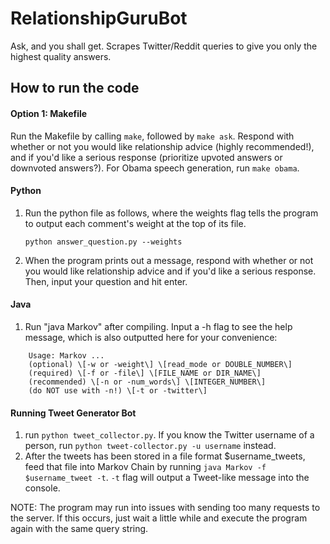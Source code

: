 # RelationshipGuruBot
Ask, and you shall get. Scrapes Twitter/Reddit queries to give you only the highest quality answers.

## How to run the code
#### Option 1: Makefile
Run the Makefile by calling `make`, followed by `make ask`. Respond with whether or not you would like relationship advice (highly recommended!), and if you'd like a serious response (prioritize upvoted answers or downvoted answers?). For Obama speech generation, run `make obama`.
#### Python
1. Run the python file as follows, where the weights flag tells the program to output each comment's weight at the top of its file. 

    `python answer_question.py --weights`
2. When the program prints out a message, respond with whether or not you would like relationship advice and if you'd like a serious response. Then, input your question and hit enter.
#### Java
1.  Run "java Markov" after compiling. Input a -h flag to see the help message, which is also outputted here for your convenience:
```
    Usage: Markov ...
    (optional) \[-w or -weight\] \[read_mode or DOUBLE_NUMBER\]
    (required) \[-f or -file\] \[FILE_NAME or DIR_NAME\]
    (recommended) \[-n or -num_words\] \[INTEGER_NUMBER\]
    (do NOT use with -n!) \[-t or -twitter\]
```
#### Running Tweet Generator Bot
1. run `python tweet_collector.py`. If you know the Twitter username of a person, run `python tweet-collector.py -u username` instead.
2. After the tweets has been stored in a file format $username_tweets, feed that file into Markov Chain by running `java Markov -f $username_tweet -t`. `-t` flag will output a Tweet-like message into the console.

NOTE: The program may run into issues with sending too many requests to the server. If this occurs, just wait a little while and execute the program again with the same query string.
